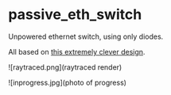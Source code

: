 # passive_eth_switch

Unpowered ethernet switch, using only diodes.

All based on [this extremely clever design](http://www.zen22142.zen.co.uk/Circuits/Interface/pethhub.htm).

![raytraced.png](raytraced render)

![inprogress.jpg](photo of progress)
